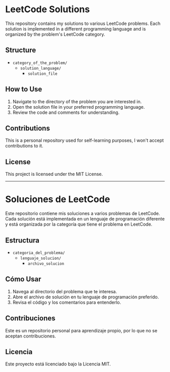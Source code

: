 # LeetCode Solutions

This repository contains my solutions to various LeetCode problems. Each solution is implemented in a different programming language and is organized by the problem's LeetCode category.

## Structure

- `category_of_the_problem/`
    - `solution_language/`
        - `solution_file`

## How to Use

1. Navigate to the directory of the problem you are interested in.
2. Open the solution file in your preferred programming language.
3. Review the code and comments for understanding.

## Contributions

This is a personal repository used for self-learning purposes, I won't accept contributions to it.
## License

This project is licensed under the MIT License.

---

# Soluciones de LeetCode

Este repositorio contiene mis soluciones a varios problemas de LeetCode. Cada solución está implementada en un lenguaje de programación diferente y está organizada por la categoría que tiene el problema en LeetCode.

## Estructura

- `categoria_del_problema/`
    - `lenguaje_solucion/`
        - `archivo_solucion`

## Cómo Usar

1. Navega al directorio del problema que te interesa.
2. Abre el archivo de solución en tu lenguaje de programación preferido.
3. Revisa el código y los comentarios para entenderlo.

## Contribuciones

Este es un repositorio personal para aprendizaje propio, por lo que no se aceptan contribuciones.

## Licencia

Este proyecto está licenciado bajo la Licencia MIT.